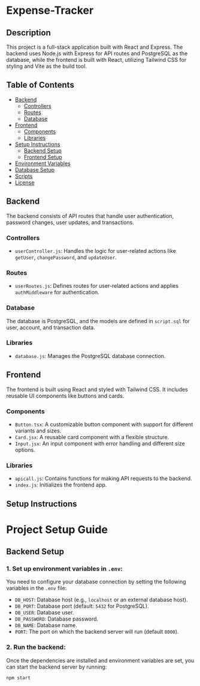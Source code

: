 # Expense-Tracker

## Description

This project is a full-stack application built with React and Express. The backend uses Node.js with Express for API routes and PostgreSQL as the database, while the frontend is built with React, utilizing Tailwind CSS for styling and Vite as the build tool.

## Table of Contents
- [Backend](#backend)
  - [Controllers](#controllers)
  - [Routes](#routes)
  - [Database](#database)
- [Frontend](#frontend)
  - [Components](#components)
  - [Libraries](#libraries)
- [Setup Instructions](#setup-instructions)
  - [Backend Setup](#backend-setup)
  - [Frontend Setup](#frontend-setup)
- [Environment Variables](#environment-variables)
- [Database Setup](#database-setup)
- [Scripts](#scripts)
- [License](#license)

## Backend

The backend consists of API routes that handle user authentication, password changes, user updates, and transactions.

### Controllers
- `userController.js`: Handles the logic for user-related actions like `getUser`, `changePassword`, and `updateUser`.

### Routes
- `userRoutes.js`: Defines routes for user-related actions and applies `authMiddleware` for authentication.

### Database
The database is PostgreSQL, and the models are defined in `script.sql` for user, account, and transaction data.

### Libraries
- `database.js`: Manages the PostgreSQL database connection.

## Frontend

The frontend is built using React and styled with Tailwind CSS. It includes reusable UI components like buttons and cards.

### Components
- `Button.tsx`: A customizable button component with support for different variants and sizes.
- `Card.jsx`: A reusable card component with a flexible structure.
- `Input.jsx`: An input component with error handling and different size options.

### Libraries
- `apicall.js`: Contains functions for making API requests to the backend.
- `index.js`: Initializes the frontend app.

## Setup Instructions

# Project Setup Guide

## Backend Setup

### 1. **Set up environment variables in `.env`**:

You need to configure your database connection by setting the following variables in the `.env` file:

- `DB_HOST`: Database host (e.g., `localhost` or an external database host).
- `DB_PORT`: Database port (default: `5432` for PostgreSQL).
- `DB_USER`: Database user.
- `DB_PASSWORD`: Database password.
- `DB_NAME`: Database name.
- `PORT`: The port on which the backend server will run (default `8000`).

### 2. **Run the backend**:

Once the dependencies are installed and environment variables are set, you can start the backend server by running:

```bash
npm start
